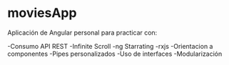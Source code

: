 # moviesApp
Aplicación de Angular personal para practicar con:

-Consumo API REST
-Infinite Scroll
-ng Starrating
-rxjs
-Orientacion a componentes
-Pipes personalizados
-Uso de interfaces
-Modularización
